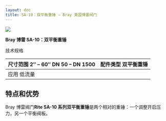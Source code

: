 ```yaml
---
layout: doc
title: SA-10：双平衡重锤 – Bray 美国博雷阀门
---
```


![](/2022/11/download-6.png)

**Bray 博雷 SA-10：双平衡重锤**

技术规格

| 尺寸范围 2″ – 60″ DN 50 – DN 1500 | 配件类型 双平衡重锤 |
| --------------------------------- | ------------------- |
| 应用 低流量                       |                     |

## 特点和优势

Bray 博雷阀门**Rite SA-10 系列双平衡重锤**是两个相对的重锤：一个调整开启压力，另一个平衡阀板。
